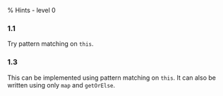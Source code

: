 % Hints - level 0


### 1.1 ###

Try pattern matching on `this`.  
  


### 1.3 ###

This can be implemented using pattern matching on `this`. It can also be 
      written using only `map` and `getOrElse`. 
     
  